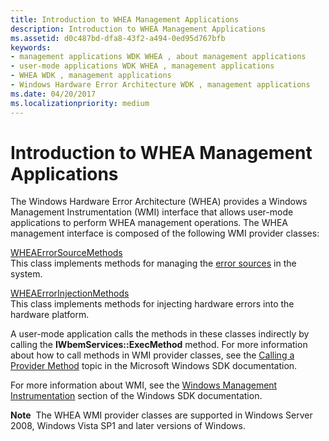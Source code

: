 ```yaml
---
title: Introduction to WHEA Management Applications
description: Introduction to WHEA Management Applications
ms.assetid: d0c487bd-dfa8-43f2-a494-0ed95d767bfb
keywords:
- management applications WDK WHEA , about management applications
- user-mode applications WDK WHEA , management applications
- WHEA WDK , management applications
- Windows Hardware Error Architecture WDK , management applications
ms.date: 04/20/2017
ms.localizationpriority: medium
---
```


# Introduction to WHEA Management Applications


The Windows Hardware Error Architecture (WHEA) provides a Windows Management Instrumentation (WMI) interface that allows user-mode applications to perform WHEA management operations. The WHEA management interface is composed of the following WMI provider classes:

<a href="" id="wheaerrorsourcemethods"></a>[WHEAErrorSourceMethods](/windows-hardware/drivers/ddi/_whea/)  
This class implements methods for managing the [error sources](hardware-errors-and-error-sources.md) in the system.

<a href="" id="wheaerrorinjectionmethods"></a>[WHEAErrorInjectionMethods](/windows-hardware/drivers/ddi/_whea/)  
This class implements methods for injecting hardware errors into the hardware platform.

A user-mode application calls the methods in these classes indirectly by calling the **IWbemServices::ExecMethod** method. For more information about how to call methods in WMI provider classes, see the [Calling a Provider Method](/windows/win32/wmisdk/calling-a-provider-method) topic in the Microsoft Windows SDK documentation.

For more information about WMI, see the [Windows Management Instrumentation](/windows/win32/wmisdk/wmi-start-page) section of the Windows SDK documentation.

**Note**  The WHEA WMI provider classes are supported in Windows Server 2008, Windows Vista SP1 and later versions of Windows.

 

